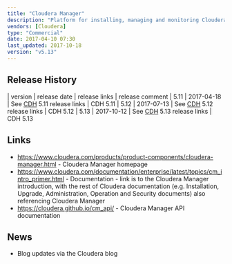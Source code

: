 ```yaml
---
title: "Cloudera Manager"
description: "Platform for installing, managing and monitoring Cloudera CDH Hadoop clusters.  Supports creation of clusters using step by step wizards, plus cluster templates for creating multiple clusters with the same configuration (e.g. dev, test and production), using either native OS packages or parcels (a Cloudera Manager distribution format that has a number of advantages over packages).  Also supports the administration and configuration of clusters (including user and resource management, and the ability to manage multiple clusters); the automated Kerberization of clusters; monitoring of cluster, host and service statuses, health and metrics; generation of events and the use of custom triggers to take action on these; the visualisation of metrics; centralised log management; HDFS reports and automatic replication of data to a backup/DR cluster.  Also integrates directly with Cloudera Support to enable proactive support.  Web based, with a REST API and a full security model with auditing of all actions, and the ability to add support for custom services.  Introduced in January 2012 as a replacement for the Cloudera Management Suite (CMS).  Available for free without some enterprise features, or as part of a Cloudera CDH subscription."
vendors: [Cloudera]
type: "Commercial"
date: 2017-04-10 07:30
last_updated: 2017-10-18
version: "v5.13"
---
```

## Release History

| version | release date | release links | release comment
| 5.11 | 2017-04-18 | See [CDH](/technologies/cloudera-cdh/) 5.11 release links | CDH 5.11
| 5.12 | 2017-07-13 | See [CDH](/technologies/cloudera-cdh/) 5.12 release links | CDH 5.12
| 5.13 | 2017-10-12 | See [CDH](/technologies/cloudera-cdh/) 5.13 release links | CDH 5.13

## Links

* <https://www.cloudera.com/products/product-components/cloudera-manager.html> - Cloudera Manager homepage
* <https://www.cloudera.com/documentation/enterprise/latest/topics/cm_intro_primer.html> - Documentation - link is to the Cloudera Manager introduction, with the rest of Cloudera documentation (e.g. Installation, Upgrade, Administration, Operation and Security documents) also referencing Cloudera Manager
* <https://cloudera.github.io/cm_api/> - Cloudera Manager API documentation

## News

* Blog updates via the Cloudera blog